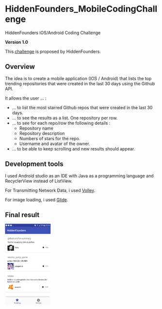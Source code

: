 # HiddenFounders_MobileCodingChallenge
HiddenFounders iOS/Android Coding Challenge

**Version 1.0**

This [challenge](https://github.com/hiddenfounders/mobile-coding-challenge) is proposed by HiddenFounders.

## Overview
The idea is to create a mobile application (IOS / Android) that lists the top trending repositories that were created in the last 30 days using the Github API.

It allows the user ... :
* ... to list the most starred Github repos that were created in the last 30 days.
* ... to see the results as a list. One repository per row.
* ... to see for each repo/row the following details :
    * Repository name
    * Repository description
    * Numbers of stars for the repo.
    * Username and avatar of the owner.
* ... to be able to keep scrolling and new results should appear.

## Development tools
I used Android studio as an IDE with Java as a programming language and RecyclerView instead of ListView.

For Transmitting Network Data, i used [Volley](https://github.com/google/volley).

For image loading, i used [Glide](https://github.com/bumptech/glide).

## Final result
<img src="result.png" width="150px"></img>
